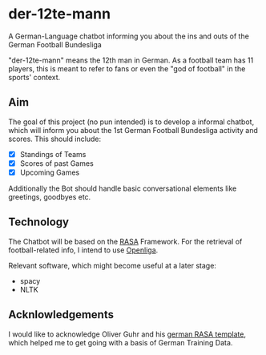 # der-12te-mann
A German-Language chatbot informing you about the ins and outs of the German Football Bundesliga

"der-12te-mann" means the 12th man in German. As a football team has 11 players, this is meant to refer to fans or even the "god of football" in the sports' context.

## Aim
The goal of this project (no pun intended) is to develop a informal chatbot, which will inform you about the 1st German Football Bundesliga activity and scores.
This should include:
- [x] Standings of Teams 
- [x] Scores of past Games 
- [x] Upcoming Games

Additionally the Bot should handle basic conversational elements like greetings, goodbyes etc.

## Technology

The Chatbot will be based on the [RASA](https://rasa.com/docs/) Framework.
For the retrieval of football-related info, I intend to use [Openliga](https://www.openligadb.de/).

Relevant software, which might become useful at a later stage:
- spacy
- NLTK


## Acknlowledgements
I would like to acknowledge Oliver Guhr and his [german RASA template](https://github.com/oliverguhr/german-rasa-bot), 
which helped me to get going with a basis of German Training Data. 
